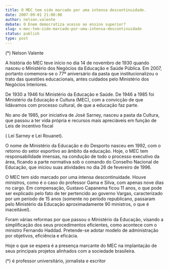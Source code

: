 ```yaml
---
title: O MEC tem sido marcado por uma intensa descontinuidade.
date: 2007-09-01 21:00:00
author: nelson.valente
debate: O Enem democratiza acesso ao ensino superior?
slug: o-mec-tem-sido-marcado-por-uma-intensa-descontinuidade
status: publish 
type: post
---
```


(\*) Nelson Valente   

  

  

 A história do MEC teve início no dia 14 de novembro de 1930 quando nasceu o Ministério dos Negócios da Educação e Saúde Pública. Em 2007, portanto comemora-se o 77º aniversário da pasta que institucionalizou o trato das questões educacionais, antes cuidados pelo Ministério dos Negócios Interiores.  

 De 1930 a 1946 foi Ministério da Educação e Saúde. De 1946 a 1985 foi Ministério da Educação e Cultura (MEC), com a convicção de que lidávamos com processo cultural, de que a educação faz parte.  

 No ano de 1985, por iniciativa de José Sarney, nasceu a pasta da Cultura, que passou a ter vida própria e recursos mais apreciáveis em função de Leis de incentivo fiscal  

 ( Lei Sarney e Lei Rouanet).  

 O nome de Ministério da Educação e do Desporto nasceu em 1992, com o retorno do setor esportivo ao âmbito da educação. Hoje, o MEC tem responsabilidade imensas, na condução de todo o processo executivo da área, ficando a parte normativa sob o comando do Conselho Nacional de Educação, que iniciou suas atividades no dia 26 de fevereiro de 1996.  

 O MEC tem sido marcado por uma intensa descontinuidade. Houve ministros, como é o caso do professor Gama e Silva, com apenas nove dias no cargo. Em compensação, Gustavo Capanema ficou 11 anos, o que pode ser explicado pelo fato de ter pertencido ao governo Vargas, caracterizado por um período de 15 anos (somente no período republicano, passaram pelo Ministério da Educação aproximadamente 90 ministros, o que é inaceitável).  

 Foram várias reformas por que passou o Ministério da Educação, visando a simplificação dos seus procedimentos eficientes, como acontece com o ministro Fernando Haddad. Pretende-se adotar modelo de administração por objetivos, eficiência e eficácia.  

 Hoje o que se espera é a presença marcante do MEC na implantação de seus principais projetos alinhados com a sociedade brasileira.  

  

  

  

(\*) é professor universitário, jornalista e escritor  

